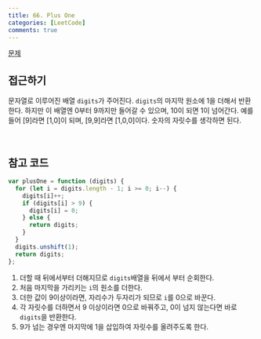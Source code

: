 ```yaml
---
title: 66. Plus One
categories: [LeetCode]
comments: true
---
```


[문제](https://leetcode.com/problems/plus-one/)

## 접근하기

문자열로 이루어진 배열 `digits`가 주어진다. `digits`의 마지막 원소에 1을 더해서 반환한다. 하지만 이 배열엔 0부터 9까지만 들어갈 수 있으며, 10이 되면 1이 넘어간다. 예를 들어 [9]라면 [1,0]이 되며, [9,9]라면 [1,0,0]이다. 숫자의 자릿수를 생각하면 된다.

<br>

## 참고 코드

```js
var plusOne = function (digits) {
  for (let i = digits.length - 1; i >= 0; i--) {
    digits[i]++;
    if (digits[i] > 9) {
      digits[i] = 0;
    } else {
      return digits;
    }
  }
  digits.unshift(1);
  return digits;
};
```

1. 더할 때 뒤에서부터 더해지므로 `digits`배열을 뒤에서 부터 순회한다.
2. 처음 마지막을 가리키는 `i`의 원소를 더한다.
3. 더한 값이 9이상이라면, 자리수가 두자리가 되므로 `i`를 0으로 바꾼다.
4. 각 자릿수를 더하면서 9 이상이라면 0으로 바꿔주고, 0이 넘지 않는다면 바로 `digits`을 반환한다.
5. 9가 넘는 경우엔 마지막에 1을 삽입하여 자릿수를 올려주도록 한다.
